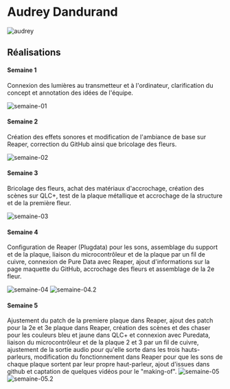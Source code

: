 # Audrey Dandurand

![audrey](https://github.com/user-attachments/assets/232ef319-e786-40d9-ae43-4acfa4378a5a)

## Réalisations

#### Semaine 1

Connexion des lumières au transmetteur et à l'ordinateur, clarification du concept et annotation des idées de l'équipe.

![semaine-01](https://github.com/user-attachments/assets/00c3c77a-391a-410e-92f0-ecbbac9b4fdd)

#### Semaine 2

Création des effets sonores et modification de l'ambiance de base sur Reaper, correction du GitHub ainsi que bricolage des fleurs.

![semaine-02](https://github.com/user-attachments/assets/0a13c916-52e8-4f10-a5f3-fd0a251e64a4)

#### Semaine 3

Bricolage des fleurs, achat des matériaux d'accrochage, création des scènes sur QLC+, test de la plaque métallique et accrochage de la structure et de la première fleur.

![semaine-03](https://github.com/user-attachments/assets/cb36fa53-a55d-4778-9f5d-21d1128a90c9)

#### Semaine 4

Configuration de Reaper (Plugdata) pour les sons, assemblage du support et de la plaque, liaison du microcontrôleur et de la plaque par un fil de cuivre, connexion de Pure Data avec Reaper, ajout d'informations sur la page maquette du GitHub, accrochage des fleurs et assemblage de la 2e fleur.

![semaine-04](https://github.com/user-attachments/assets/10a03411-cfc7-4522-be77-07f1f3928492)
![semaine-04.2](https://github.com/user-attachments/assets/700cbc6e-d66f-4c7d-b959-2c0923b32cdd)

#### Semaine 5

Ajustement du patch de la premiere plaque dans Reaper, ajout des patch pour la 2e et 3e plaque dans Reaper, création des scènes et des chaser pour les couleurs bleu et jaune dans QLC+ et connexion avec Puredata, liaison du microcontrôleur et de la plaque 2 et 3 par un fil de cuivre, ajustement de la sortie audio pour qu'elle sorte dans les trois hauts-parleurs, modification du fonctionnement dans Reaper pour que les sons de chaque plaque sortent par leur propre haut-parleur, ajout d'issues dans github et captation de quelques vidéos pour le "making-of".
![semaine-05](https://github.com/user-attachments/assets/fc28713d-1fa3-4ae8-9854-a6f71b81a0a6)
![semaine-05.2](https://github.com/user-attachments/assets/034a706e-b7da-4f0e-b42d-28585b8b0d7b)


